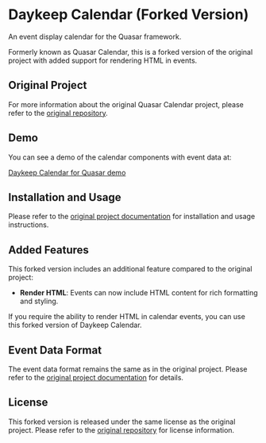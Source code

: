 # Daykeep Calendar (Forked Version)
An event display calendar for the Quasar framework.

Formerly known as Quasar Calendar, this is a forked version of the original project with added support for rendering HTML in events.

## Original Project
For more information about the original Quasar Calendar project, please refer to the [original repository](https://github.com/stormseed/daykeep-calendar-quasar#daykeep-calendar).

## Demo
You can see a demo of the calendar components with event data at:

[Daykeep Calendar for Quasar demo](https://github.com/stormseed/daykeep-calendar-quasar#demo)

## Installation and Usage
Please refer to the [original project documentation](https://github.com/stormseed/daykeep-calendar-quasar#setup) for installation and usage instructions.

## Added Features
This forked version includes an additional feature compared to the original project:

- **Render HTML**: Events can now include HTML content for rich formatting and styling.

If you require the ability to render HTML in calendar events, you can use this forked version of Daykeep Calendar.

## Event Data Format
The event data format remains the same as in the original project. Please refer to the [original project documentation](https://github.com/stormseed/daykeep-calendar-quasar#event-data-format) for details.

## License
This forked version is released under the same license as the original project. Please refer to the [original repository](https://github.com/stormseed/daykeep-calendar-quasar/blob/master/LICENSE) for license information.
